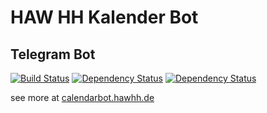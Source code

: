 # HAW HH Kalender Bot

## Telegram Bot

[![Build Status](https://travis-ci.org/HAWHHCalendarBot/telegrambot.svg?branch=master)](https://travis-ci.org/HAWHHCalendarBot/telegrambot)
[![Dependency Status](https://david-dm.org/HAWHHCalendarBot/telegrambot/status.svg)](https://david-dm.org/HAWHHCalendarBot/telegrambot)
[![Dependency Status](https://david-dm.org/HAWHHCalendarBot/telegrambot/dev-status.svg)](https://david-dm.org/HAWHHCalendarBot/telegrambot?type=dev)

see more at [calendarbot.hawhh.de](//calendarbot.hawhh.de)
